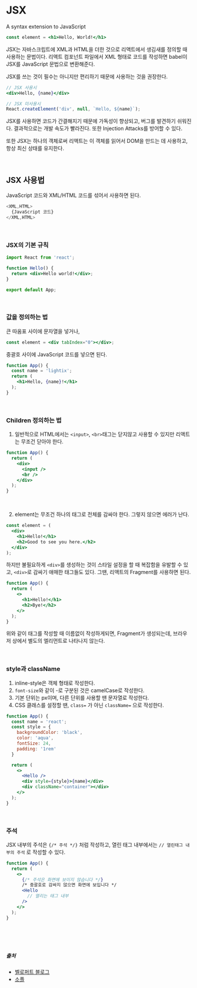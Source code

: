 # JSX
A syntax extension to JavaScript
```jsx
const element = <h1>Hello, World!</h1>
```
JSX는 자바스크립트에 XML과 HTML을 더한 것으로 리액트에서 생김새를 정의할 때 사용하는 문법이다. 리액트 컴포넌트 파일에서 XML 형태로 코드를 작성하면 babel이 JSX를 JavaScript 문법으로 변환해준다.

JSX를 쓰는 것이 필수는 아니지만 편리하기 때문에 사용하는 것을 권장한다.
```jsx
// JSX 사용시
<div>Hello, {name}</div>

// JSX 미사용시
React.createElement('div', null, `Hello, ${name}`);
```
JSX를 사용하면 코드가 간결해지기 때문에 가독성이 향상되고, 버그를 발견하기 쉬워진다. 결과적으로는 개발 속도가 빨라진다. 또한 Injection Attacks를 방어할 수 있다.

또한 JSX는 하나의 객체로써 리액트는 이 객체를 읽어서 DOM을 만드는 데 사용하고, 항상 최신 상태를 유지한다. 

<br />

## JSX 사용법
JavaScript 코드와 XML/HTML 코드를 섞어서 사용하면 된다.
```jsx
<XML,HTML>
  {JavaScript 코드}
</XML,HTML>
```
<br />

### JSX의 기본 규칙
```jsx
import React from 'react';

function Hello() {
  return <div>Hello world!</div>;
}

export default App;
```
<br />

### 값을 정의하는 법
큰 따옴표 사이에 문자열을 넣거나,
```jsx
const element = <div tabIndex="0"></div>;
```
중괄호 사이에 JavaScript 코드를 넣으면 된다.
```jsx
function App() {
  const name = 'lightix';
  return (
    <h1>Hello, {name}!</h1>
  );
}
```
<br />

### Children 정의하는 법

1. 일반적으로 HTML에서는 `<input>`, `<br>`태그는 닫지않고 사용할 수 있지만 리액트는 무조건 닫아야 한다.

```jsx
function App() {
  return (
    <div>
      <input />
      <br />
    </div>
  );
}
```
<br />

2. element는 무조건 하나의 태그로 전체를 감싸야 한다. 그렇지 않으면 에러가 난다.
```jsx
const element = (
  <div>
    <h1>Hello!</h1>
    <h2>Good to see you here.</h2>
  </div>
);
```
하지만 불필요하게 `<div>`를 생성하는 것이 스타일 설정을 할 때 복잡함을 유발할 수 있고, `<div>`로 감싸기 애매한 태그들도 있다. 그땐, 리액트의 Fragment를 사용하면 된다.
```jsx
function App() {
  return (
    <>
      <h1>Hello!</h1>
      <h2>Bye!</h2>
    </>
  );
}
```
위와 같이 태그를 작성할 때 이름없이 작성하게되면, Fragment가 생성되는데, 브라우저 상에서 별도의 엘리먼트로 나타나지 않는다.

<br />

### style과 className
1. inline-style은 객체 형태로 작성한다.
2. `font-size`와 같이 -로 구분된 것은 camelCase로 작성한다.
3. 기본 단위는 px이며, 다른 단위를 사용할 땐 문자열로 작성한다.
4. CSS 클래스를 설정할 땐, `class=` 가 아닌 `className=` 으로 작성한다.

```jsx
function App() {
  const name = 'react';
  const style = {
    backgroundColor: 'black',
    color: 'aqua',
    fontSize: 24,
    padding: '1rem'
  }

  return (
    <>
      <Hello />
      <div style={style}>{name}</div>
      <div className="container"></div>
    </>
  );
}
```

<br />

### 주석
JSX 내부의 주석은 `{/* 주석 */}` 처럼 작성하고, 열린 태그 내부에서는 `// 열린태그 내부의 주석` 로 작성할 수 있다.
```jsx
function App() {
  return (
    <>
      {/* 주석은 화면에 보이지 않습니다 */}
      /* 중괄호로 감싸지 않으면 화면에 보입니다 */
      <Hello 
        // 열리는 태그 내부
      />
    </>
  );
}
```

<br />
<br />
<br />

##### 출처
- [벨로퍼트 블로그](https://react.vlpt.us/basic/01-concept.html)
- [소플](https://edu.goorm.io/learn/lecture/12976/%EC%B2%98%EC%9D%8C-%EB%A7%8C%EB%82%9C-react-%EB%A6%AC%EC%95%A1%ED%8A%B8/info)